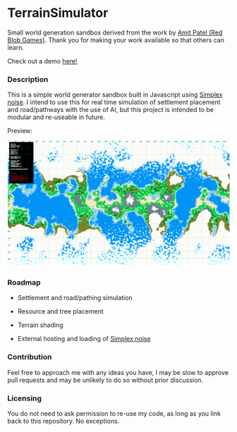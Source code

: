 # TerrainSimulator

Small world generation sandbox derived from the work by [Amit Patel (Red Blob Games)](https://www.redblobgames.com/maps/terrain-from-noise/).
Thank you for making your work available so that others can learn.

Check out a demo [here!](http://hench.space/projects/TerrainSimulator/index.html)

### Description

This is a simple world generator sandbox built in Javascript using [Simplex noise](https://www.npmjs.com/package/simplex-noise).
I intend to use this for real time simulation of settlement placement and road/pathways with the use of AI, but this
project is intended to be modular and re-useable in future.

Preview:

![Output Preview](https://github.com/Hunchmun/TerrainSimulator/blob/master/documentation/preview.png)


### Roadmap

* Settlement and road/pathing simulation

* Resource and tree placement

* Terrain shading

* External hosting and loading of [Simplex noise](https://www.npmjs.com/package/simplex-noise)

### Contribution

Feel free to approach me with any ideas you have, I may be slow to approve pull requests and may be unlikely to do so 
without prior discussion.

### Licensing

You do not need to ask permission to re-use my code, as long as you link back to this repository. No exceptions.
